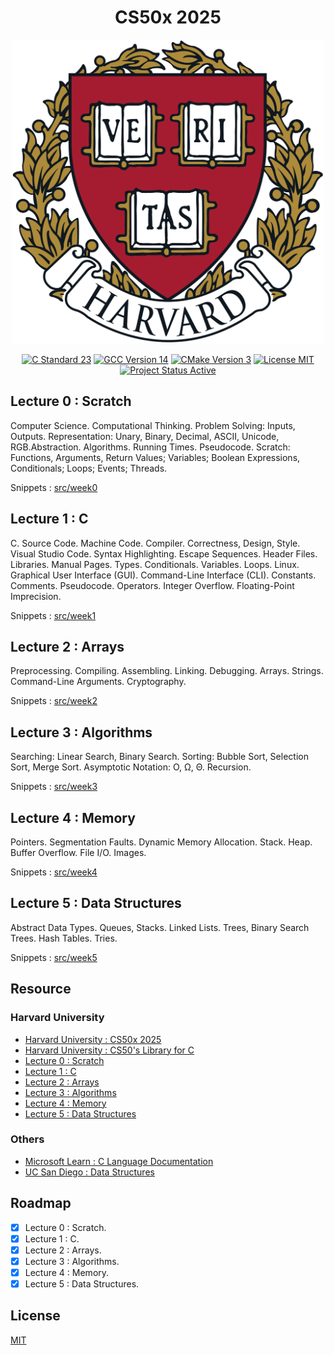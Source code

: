 <h1 align="center">CS50x 2025</h1>

<p align="center">
    <img src="docs/logo_harvard.png" width="500" height="486"  alt="Logo Harvard" />
</p>

<p align="center">
    <a href="https://en.cppreference.com/w/c/23">
        <img src="https://img.shields.io/badge/c-23-blue?style=flat&logo=c" alt="C Standard 23" /></a>
    <a href="https://gcc.gnu.org/gcc-14/">
        <img src="https://img.shields.io/badge/gcc-14.2-blue?style=flat&logo=c" alt="GCC Version 14" /></a>
    <a href="https://cmake.org/cmake/help/v3.31/">
        <img src="https://img.shields.io/badge/cmake-3.31-blue?style=flat&logo=cmake" alt="CMake Version 3" /></a>
    <a href="./LICENSE.md">
        <img src="https://img.shields.io/badge/license-mit-white?style=flat&logo=github" alt="License MIT" /></a>
    <a href="">
        <img src="https://img.shields.io/badge/status-active-green?style=flat&logo=github" alt="Project Status Active" /></a>
</p>

## Lecture 0 : Scratch

Computer Science. Computational Thinking. Problem Solving: Inputs, Outputs.
Representation: Unary, Binary, Decimal, ASCII, Unicode, RGB.Abstraction.
Algorithms. Running Times. Pseudocode. Scratch: Functions, Arguments,
Return Values; Variables; Boolean Expressions, Conditionals; Loops; Events; Threads.

Snippets : [src/week0](src/week0)

## Lecture 1 : C

C. Source Code. Machine Code. Compiler. Correctness, Design, Style. Visual Studio Code.
Syntax Highlighting. Escape Sequences. Header Files. Libraries. Manual Pages. Types.
Conditionals. Variables. Loops. Linux. Graphical User Interface (GUI).
Command-Line Interface (CLI). Constants. Comments. Pseudocode. Operators. Integer Overflow.
Floating-Point Imprecision.

Snippets : [src/week1](src/week1)

## Lecture 2 : Arrays

Preprocessing. Compiling. Assembling. Linking. Debugging. Arrays. Strings.
Command-Line Arguments. Cryptography.

Snippets : [src/week2](src/week2)

## Lecture 3 : Algorithms

Searching: Linear Search, Binary Search. Sorting: Bubble Sort, Selection Sort, Merge Sort.
Asymptotic Notation: O, Ω, Θ. Recursion.

Snippets : [src/week3](src/week3)

## Lecture 4 : Memory

Pointers. Segmentation Faults. Dynamic Memory Allocation. Stack. Heap. Buffer Overflow.
File I/O. Images.

Snippets : [src/week4](src/week4)

## Lecture 5 : Data Structures

Abstract Data Types. Queues, Stacks. Linked Lists. Trees, Binary Search Trees.
Hash Tables. Tries.

Snippets : [src/week5](src/week5)

## Resource

### Harvard University

- [Harvard University : CS50x 2025](https://cs50.harvard.edu/x/2025/)
- [Harvard University : CS50's Library for C](https://github.com/cs50/libcs50)
- [Lecture 0 : Scratch](https://cs50.harvard.edu/x/2025/weeks/0/)
- [Lecture 1 : C](https://cs50.harvard.edu/x/2025/weeks/1/)
- [Lecture 2 : Arrays](https://cs50.harvard.edu/x/2025/weeks/2/)
- [Lecture 3 : Algorithms](https://cs50.harvard.edu/x/2025/weeks/3/)
- [Lecture 4 : Memory](https://cs50.harvard.edu/x/2025/weeks/4/)
- [Lecture 5 : Data Structures](https://cs50.harvard.edu/x/2025/weeks/5/)

### Others

- [Microsoft Learn : C Language Documentation](https://learn.microsoft.com/en-us/cpp/c-language/?view=msvc-170)
- [UC San Diego : Data Structures](https://www.coursera.org/learn/data-structures)

## Roadmap

- [x] Lecture 0 : Scratch.
- [x] Lecture 1 : C.
- [x] Lecture 2 : Arrays.
- [x] Lecture 3 : Algorithms.
- [x] Lecture 4 : Memory.
- [x] Lecture 5 : Data Structures.

## License

[MIT](LICENSE.md)
